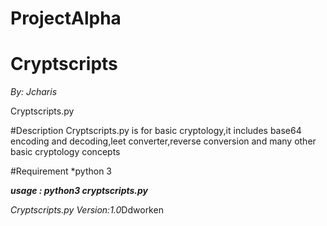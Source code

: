 # ProjectAlpha
# Cryptscripts
 
*By: Jcharis*

Cryptscripts.py

#Description
Cryptscripts.py is for basic cryptology,it includes base64 encoding and decoding,leet converter,reverse conversion and many other basic cryptology concepts

#Requirement
*python 3

**_usage : python3 cryptscripts.py_**

*Cryptscripts.py Version:1.0*Ddworken
